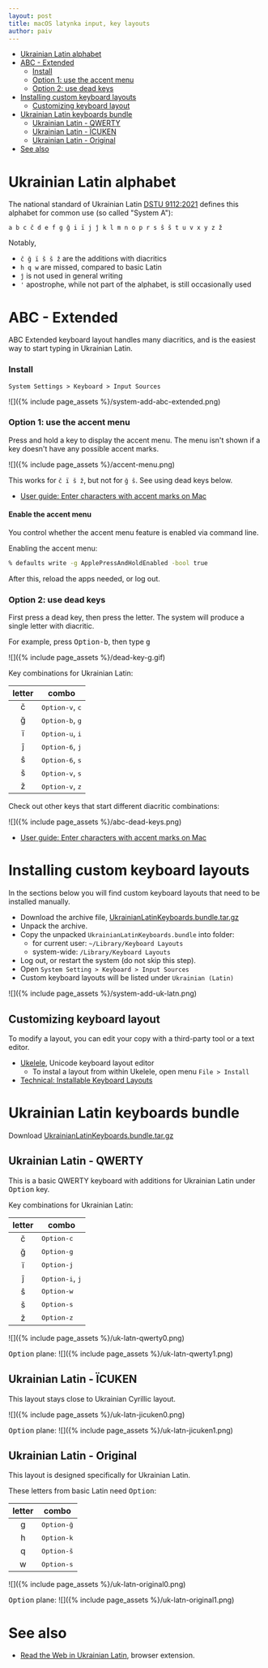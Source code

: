 ```yaml
---
layout: post
title: macOS latynka input, key layouts
author: paiv
---
```


* [Ukrainian Latin alphabet](#ukrainian-latin-alphabet)
* [ABC - Extended](#abc---extended)
    * [Install](#install)
    * [Option 1: use the accent menu](#option-1-use-the-accent-menu)
    * [Option 2: use dead keys](#option-2-use-dead-keys)
* [Installing custom keyboard layouts](#installing-custom-keyboard-layouts)
  * [Customizing keyboard layout](#customizing-keyboard-layout)
* [Ukrainian Latin keyboards bundle](#ukrainian-latin-keyboards-bundle)
  * [Ukrainian Latin - QWERTY](#ukrainian-latin---qwerty)
  * [Ukrainian Latin - ÏCUKEN](#ukrainian-latin---ïcuken)
  * [Ukrainian Latin - Original](#ukrainian-latin---original)
* [See also](#see-also)


# Ukrainian Latin alphabet

The national standard of Ukrainian Latin [DSTU 9112:2021](https://uk.wikipedia.org/wiki/ДСТУ_9112:2021)
defines this alphabet for common use (so called "System A"):

`a b c č d e f g ğ i ï j ĵ k l m n o p r s ŝ š t u v x y z ž`

Notably,
- `č ğ ï ŝ š ž` are the additions with diacritics
- `h q w` are missed, compared to basic Latin
- `ĵ` is not used in general writing
- `'` apostrophe, while not part of the alphabet, is still occasionally used


# ABC - Extended

ABC Extended keyboard layout handles many diacritics, and is the easiest way to start typing in Ukrainian Latin.


### Install
`System Settings > Keyboard > Input Sources`

![]({% include page_assets %}/system-add-abc-extended.png)


### Option 1: use the accent menu

Press and hold a key to display the accent menu. The menu isn't shown if a key doesn't have any possible accent marks.

![]({% include page_assets %}/accent-menu.png)

This works for `č ï š ž`, but not for `ğ ŝ`. See using dead keys below.

- [User guide: Enter characters with accent marks on Mac](https://support.apple.com/guide/mac-help/mh27474/mac)

#### Enable the accent menu

You control whether the accent menu feature is enabled via command line.

Enabling the accent menu:
```sh
% defaults write -g ApplePressAndHoldEnabled -bool true
```

After this, reload the apps needed, or log out.


### Option 2: use dead keys

First press a dead key, then press the letter. The system will produce a single letter with diacritic.

For example, press <kbd>Option-b</kbd>, then type <kbd>g</kbd>

![]({% include page_assets %}/dead-key-g.gif)

Key combinations for Ukrainian Latin:

| letter | combo |
|:------:|-------|
| č | <kbd>Option-v</kbd>, <kbd>c</kbd> |
| ğ | <kbd>Option-b</kbd>, <kbd>g</kbd> |
| ï | <kbd>Option-u</kbd>, <kbd>i</kbd> |
| ĵ | <kbd>Option-6</kbd>, <kbd>j</kbd> |
| ŝ | <kbd>Option-6</kbd>, <kbd>s</kbd> |
| š | <kbd>Option-v</kbd>, <kbd>s</kbd> |
| ž | <kbd>Option-v</kbd>, <kbd>z</kbd> |

Check out other keys that start different diacritic combinations:

![]({% include page_assets %}/abc-dead-keys.png)

- [User guide: Enter characters with accent marks on Mac](https://support.apple.com/guide/mac-help/mh27474/mac)


# Installing custom keyboard layouts

In the sections below you will find custom keyboard layouts that need to be installed manually.
- Download the archive file, [UkrainianLatinKeyboards.bundle.tar.gz][DOWN-B]
- Unpack the archive.
- Copy the unpacked `UkrainianLatinKeyboards.bundle` into folder:
  - for current user: `~/Library/Keyboard Layouts`
  - system-wide: `/Library/Keyboard Layouts`
- Log out, or restart the system (do not skip this step).
- Open `System Setting > Keyboard > Input Sources`
- Custom keyboard layouts will be listed under `Ukrainian (Latin)`

![]({% include page_assets %}/system-add-uk-latn.png)


## Customizing keyboard layout

To modify a layout, you can edit your copy with a third-party tool or a text editor.

- [Ukelele](https://software.sil.org/ukelele/), Unicode keyboard layout editor
  - To instal a layout from within Ukelele, open menu `File > Install`
- [Technical: Installable Keyboard Layouts](https://developer.apple.com/library/archive/technotes/tn2056/_index.html)


# Ukrainian Latin keyboards bundle

Download [UkrainianLatinKeyboards.bundle.tar.gz][DOWN-B]

[DOWN-B]: https://github.com/paiv/latynka-keyboard/releases/download/1.0.0/UkrainianLatinKeyboards.bundle.tar.gz


## Ukrainian Latin - QWERTY

This is a basic QWERTY keyboard with additions for Ukrainian Latin under <kbd>Option</kbd> key.

Key combinations for Ukrainian Latin:

| letter | combo |
|:------:|-------|
| č | <kbd>Option-c</kbd> |
| ğ | <kbd>Option-g</kbd> |
| ï | <kbd>Option-j</kbd> |
| ĵ | <kbd>Option-i</kbd>, <kbd>j</kbd> |
| ŝ | <kbd>Option-w</kbd> |
| š | <kbd>Option-s</kbd> |
| ž | <kbd>Option-z</kbd> |

![]({% include page_assets %}/uk-latn-qwerty0.png)

<kbd>Option</kbd> plane:
![]({% include page_assets %}/uk-latn-qwerty1.png)


## Ukrainian Latin - ÏCUKEN

This layout stays close to Ukrainian Cyrillic layout.

![]({% include page_assets %}/uk-latn-jicuken0.png)

<kbd>Option</kbd> plane:
![]({% include page_assets %}/uk-latn-jicuken1.png)


## Ukrainian Latin - Original

This layout is designed specifically for Ukrainian Latin.

These letters from basic Latin need <kbd>Option</kbd>:

| letter | combo |
|:------:|-------|
| g | <kbd>Option-ğ</kbd> |
| h | <kbd>Option-k</kbd> |
| q | <kbd>Option-š</kbd> |
| w | <kbd>Option-s</kbd> |

![]({% include page_assets %}/uk-latn-original0.png)

<kbd>Option</kbd> plane:
![]({% include page_assets %}/uk-latn-original1.png)


# See also

- [Read the Web in Ukrainian Latin](https://paiv.github.io/latynka/en/), browser extension.
